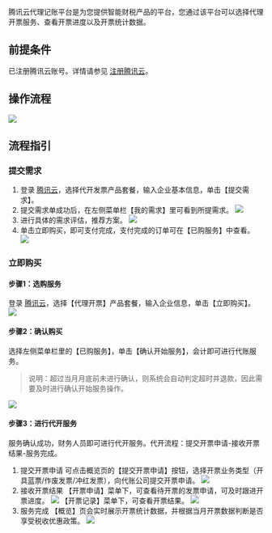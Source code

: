 
腾讯云代理记账平台是为您提供智能财税产品的平台，您通过该平台可以选择代理开票服务、查看开票进度以及开票统计数据。

## 前提条件

已注册腾讯云账号。详情请参见 [注册腾讯云](https://cloud.tencent.com/document/product/1263/46191)。

## 操作流程
![](https://main.qcloudimg.com/raw/1f57c296f89cee252a6c538e73606df2.png)
## 流程指引

### 提交需求

1. 登录 [腾讯云](https://cloud.tencent.com/login?s_url=https%3A%2F%2Fcloud.tencent.com%2Fdocument%2Fproduct)，选择代开发票产品套餐，输入企业基本信息，单击【提交需求】。
2. 提交需求单成功后，在左侧菜单栏【我的需求】里可看到所提需求。
![](https://main.qcloudimg.com/raw/25e272cf7c5dd40a77974eced9529d5b.png)
3. 进行具体的需求评估，推荐方案。
  ![](https://main.qcloudimg.com/raw/0f4806feda52c2848b41d8da838df453.png)
4. 单击立即购买，即可支付完成，支付完成的订单可在【已购服务】中查看。
![](https://main.qcloudimg.com/raw/3039e826ec4e3aef9bdb5d7ea9e49a09.png)


### 立即购买

#### 步骤1：选购服务
登录 [腾讯云](https://cloud.tencent.com/)，选择【代理开票】产品套餐，输入企业信息，单击【立即购买】。
![](https://main.qcloudimg.com/raw/d6df92cf58cfcdb4470da2b7d065b1a9.png)

#### 步骤2：确认购买
选择左侧菜单栏里的【已购服务】，单击【确认开始服务】，会计即可进行代账服务。

>说明：超过当月月底前未进行确认，则系统会自动判定超时并退款，因此需要及时进行确认开始服务操作。
>
![](https://main.qcloudimg.com/raw/b9cd470ed7961c56e022042e5fe98dbe.png)

#### 步骤3：进行代开服务
服务确认成功，财务人员即可进行代开服务。代开流程：提交开票申请-接收开票结果-服务完成。
1. 提交开票申请
可点击概览页的【提交开票申请】按钮，选择开票业务类型（开具蓝票/作废发票/冲红发票），向代账公司提交开票申请。
![](https://main.qcloudimg.com/raw/630421df1bbcb6f4c22c850fdd947272.png)
2. 接收开票结果
【开票申请】菜单下，可查看待开票的发票申请，可及时跟进开票进度。
![](https://main.qcloudimg.com/raw/0f06ccc8c435c2bf4d3517625e73eca0.png)
【开票记录】菜单下，可查看开票结果。
![](https://main.qcloudimg.com/raw/f12eceeeb113c010f7f365f5a3edd07f.png)
3. 服务完成
【概览】页会实时展示开票统计数据，并根据当月开票数据判断是否享受税收优惠政策。
  ![](https://main.qcloudimg.com/raw/0b8c811d9337444b0806d4f22c023dd9.png)



